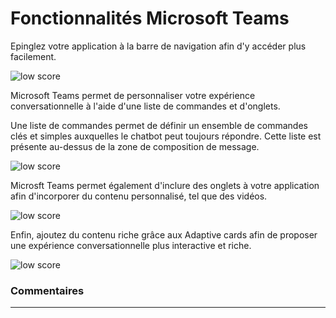 # Fonctionnalités Microsoft Teams

Epinglez votre application à la barre de navigation afin d'y accéder plus facilement.

<div class="image_center">
  <img :src="$withBase('/assets/img/fr/fonctionnalites_teams/features1.png')" alt="low score">
</div>


Microsoft Teams permet de personnaliser votre expérience conversationnelle à l'aide d'une liste de commandes et d'onglets.

Une liste de commandes permet de définir un ensemble de commandes clés et simples auxquelles le chatbot peut toujours répondre. Cette liste est présente au-dessus de la zone de composition de message.

<div class="image_center">
  <img :src="$withBase('/assets/img/fr/fonctionnalites_teams/features2.png')" alt="low score">
</div>


Microsft Teams permet également d'inclure des onglets à votre application afin d'incorporer du contenu personnalisé, tel que des vidéos.

<div class="image_center">
  <img :src="$withBase('/assets/img/fr/fonctionnalites_teams/features3.png')" alt="low score">
</div>


Enfin, ajoutez du contenu riche grâce aux Adaptive cards afin de proposer une expérience conversationnelle plus interactive et riche.

<div class="image_center">
  <img :src="$withBase('/assets/img/fr/fonctionnalites_teams/features4.png')" alt="low score">
</div>


### Commentaires
---

<Commentaire />
